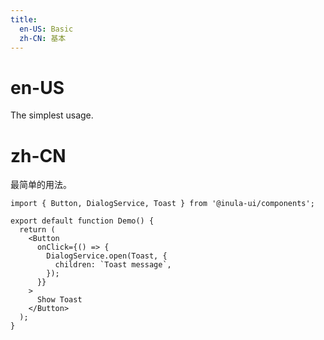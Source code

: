 ```yaml
---
title:
  en-US: Basic
  zh-CN: 基本
---
```


# en-US

The simplest usage.

# zh-CN

最简单的用法。

```tsx
import { Button, DialogService, Toast } from '@inula-ui/components';

export default function Demo() {
  return (
    <Button
      onClick={() => {
        DialogService.open(Toast, {
          children: `Toast message`,
        });
      }}
    >
      Show Toast
    </Button>
  );
}
```
